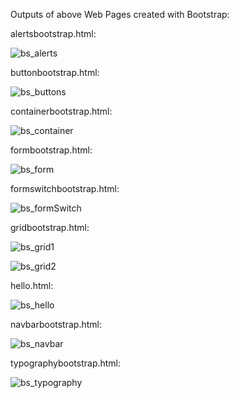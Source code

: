Outputs of above Web Pages created with Bootstrap:

alertsbootstrap.html:

![bs_alerts](https://user-images.githubusercontent.com/60461421/202441182-b9b12298-ffca-4f42-9c06-8ee6c279340c.png)

buttonbootstrap.html:

![bs_buttons](https://user-images.githubusercontent.com/60461421/202436793-a6e14915-f279-4d14-ab4b-cf280e1f0d89.png)

containerbootstrap.html:

![bs_container](https://user-images.githubusercontent.com/60461421/202495321-f5b34fc8-7a27-4ece-be51-06ba6d104036.png)

formbootstrap.html:

![bs_form](https://user-images.githubusercontent.com/60461421/202495907-a8374045-c0fa-4ef4-8a86-f956ecbf2a8e.png)

formswitchbootstrap.html:

![bs_formSwitch](https://user-images.githubusercontent.com/60461421/202492259-89abf166-d50e-4aa4-a347-b8f7496d0474.png)

gridbootstrap.html:

![bs_grid1](https://user-images.githubusercontent.com/60461421/202489335-f06e0f09-e8dc-4e3d-9dba-b3fd7ee4d674.png)

![bs_grid2](https://user-images.githubusercontent.com/60461421/202489367-1e645799-3178-4fe8-83ee-2f2485b8426d.png)

hello.html:

![bs_hello](https://user-images.githubusercontent.com/60461421/202496822-45538858-8377-4d10-861b-588af6bbe7a7.png)

navbarbootstrap.html:

![bs_navbar](https://user-images.githubusercontent.com/60461421/202496400-c4c94b7e-d808-48df-8a69-b92db1e464e4.png)

typographybootstrap.html:

![bs_typography](https://user-images.githubusercontent.com/60461421/202444504-b7c520b4-f263-476c-8378-ad8ce9940632.png)




